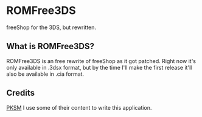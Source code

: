 # ROMFree3DS
freeShop for the 3DS, but rewritten.

## What is ROMFree3DS?
ROMFree3DS is an free rewrite of freeShop as it got patched.
Right now it's only available in .3dsx format, but by the time I'll make the first release it'll also be available in .cia format.

## Credits
[PKSM](https://github.com/FlagBrew/PKSM/) I use some of their content to write this application.
